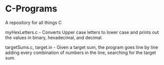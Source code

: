 # C-Programs
A repository for all things C

myHexLetters.c - Converts Upper case letters to lower case and prints out the values in binary, hexadecimal, and decimal.

targetSums.c, target.in - Given a target sum, the program goes line by line adding every combination of numbers in the line, searching for the target sum.
